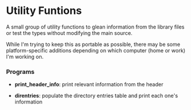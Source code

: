 # Utility Funtions

A small group of utility functions to glean information from the library files or test the types without modifying the main source.

While I'm trying to keep this as portable as possible, there may be some platform-specific additions depending on which computer (home or work) I'm working on.

### Programs
* **print_header_info**: print relevant information from the header 

* **direntries**: populate the directory entries table and print each one's information
